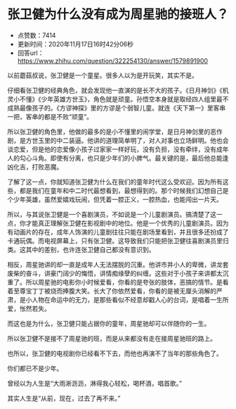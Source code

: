 # 张卫健为什么没有成为周星驰的接班人？
- 点赞数：7414
- 更新时间：2020年11月17日16时42分06秒
- 回答url：https://www.zhihu.com/question/322254130/answer/1579891900
<body>
 <p data-pid="_-iCZ5JE">以前蘑菇叔说，张卫健是一个童星。很多人以为是开玩笑，其实不是。</p>
 <p data-pid="z8HueY4l">仔细看张卫健的经典角色，就会发现他一直演的是长不大的孩子。《日月神剑》《机灵小不懂》《少年英雄方世玉》，角色就是顽童。孙悟空本身就是取经四人组里最不成熟最像孩子的。《方谬神探》里的方谬是个弱智儿童。就连《天下第一》里客串一把，客串的都是不败“顽童”。</p>
 <p data-pid="ORw9R8fu">所以张卫健的角色里，他做的最多的是小不懂里的闹学堂，是日月神剑里的恶作剧，是方世玉里的中二装逼。他讲的道理简单明了，对人对事也立场鲜明。他也会谈恋爱，但是他的恋爱像小孩子过家家一样好玩，没有负担，没有牵绊，没有成年人的勾心斗角。即使有分离，也只是少年们的小脾气。最关键的是，最后他总能逢凶化吉，打败恶魔。</p>
 <p data-pid="pHy5umJc">了解了这一点，你就知道张卫健为什么在我们的童年时代这么受欢迎。因为所有这些，都是我们在童年和中二时代最想看到，最想得到的。那个时候我们幻想自己是个少年英雄，虽然爱嬉戏玩闹，但凭着一腔正义，一腔热血，也能闯出一片天。</p>
 <p data-pid="folEYO6y">所以，与其说张卫健是一个喜剧演员，不如说是一个儿童剧演员。搞清楚了这一点，你才能真正理解张卫健在影视剧中的地位。他是一个优秀的儿童剧演员。因为有动画片的存在，成年人饰演的儿童剧往往只能在剧场里看到，并且很多还扮成了卡通玩偶。而电视屏幕上，只有张卫健。这导致我们只能把张卫健往喜剧演员里归类。这其中的差别，也许连张卫健自己都没有意识到。</p>
 <p data-pid="kwiuJi0h">相反，周星驰讲的却一直是成年人无法摆脱的沉重。他讲市井小人的卑微，讲龙套废柴的奋斗，讲豪门阔少的悔悟，讲情痴缘孽的纠缠。这些对于小孩子来讲都太沉重了。所以周星驰的电影你小时候爱看，你看的是夸张的肢体，恶搞的情节。是看着至尊宝丁丁被烧而捧腹大笑。长大了你依然爱看，你看的是被无厘头消解的严肃，是小人物在命运中的无力，是那些看似不经意却戳人心的台词，是唱着一生所爱，怅然若失。</p>
 <p data-pid="elmRLJFH">而这也是为什么，张卫健只能占据你的童年，周星驰却可以伴随你的一生。</p>
 <p data-pid="yUIsoyJB">所以张卫健不是接不了周星驰的班，而是从来都没有走在接周星驰班的路上。</p>
 <p data-pid="Bnuemrx8">也所以，张卫健的电视剧你已经看不下去，而他也再演不了当年的那些角色了。</p>
 <p data-pid="KSmAmp1Z">你们都已不是少年。</p>
 <p data-pid="vYUZgwNO">曾经以为人生是“大雨淅沥沥，淋得我心轻松，喝杯酒，唱首歌。”</p>
 <p data-pid="rBY3luCA">其实人生是“从前，现在，过去了再不来。”</p>
</body>